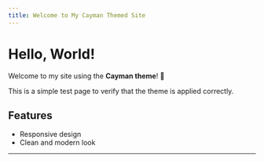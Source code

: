 ```yaml
---
title: Welcome to My Cayman Themed Site
---
```


# Hello, World!

Welcome to my site using the **Cayman theme**! 🎉

This is a simple test page to verify that the theme is applied correctly.

## Features

- Responsive design
- Clean and modern look

---